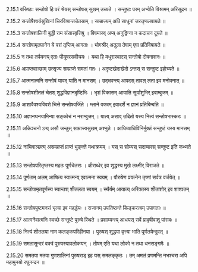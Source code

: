 2.15.1
वसिष्ठः:
सन्तोषो हि परं श्रेयस् सन्तोषस् सुखम् उच्यते ।
सन्तुष्टः परम् अभ्येति विश्रामम् अरिसूदन ॥


2.15.2
सन्तोषैश्वर्यसुखिनां चिरविश्रान्तचेतसाम् ।
साम्राज्यम् अपि साधूनां जरत्तृणलवायते ॥


2.15.3
सन्तोषशालिनी बुद्धी राम संसारवृत्तिषु ।
विषमास्व् अप्य् अनुद्विग्ना न कदाचन दूयते ॥


2.15.4
सन्तोषामृतपानेन ये परां तृप्तिम् आगताः ।
भोगश्रीर् अतुला तेषाम् एषा प्रतिविषायते ॥


2.15.5
न तथा तर्पयन्त्य् एताः पीयूषरसवीचयः ।
यथा हि मधुरास्वादस् सन्तोषो दोषनाशनः ॥


2.15.6
अप्राप्तवाञ्छाम् उत्सृज्य सम्प्राप्ते समतां गतः ।
अदृष्टखेदाखेदो ऽन्तस् स सन्तुष्ट इहोच्यते ॥


2.15.7
आत्मनात्मनि सन्तोषं यावद् याति न मानसम् ।
उद्भवन्त्य् आपदस् तावल् लता इव मनोवनात् ॥


2.15.8
सन्तोषशीतलं चेतश् शुद्धविज्ञानदृष्टिभिः ।
भृशं विकासम् आयाति सूर्यांशुभिर् इवाम्बुजम् ॥


2.15.9
आशावैवश्यविवशे चित्ते सन्तोषवर्जिते ।
म्लाने वक्त्रम् इवादर्शे न ज्ञानं प्रतिबिम्बति ॥


2.15.10
अज्ञानघनयामिन्या सङ्कोचं न नराम्बुजम् ।
यात्य् असाव् उदितो यस्य नित्यं सन्तोषभास्करः ॥


2.15.11
अकिञ्चनो ऽप्य् असौ जन्तुस् साम्राज्यसुखम् अश्नुते ।
आधिव्याधिविनिर्मुक्तं सन्तुष्टं यस्य मानसम् ॥


2.15.12
नाभिवाञ्छत्य् असम्प्राप्तं प्राप्तं भुङ्क्ते यथाक्रमम् ।
यस् स सोम्यस् सदाचारस् सन्तुष्ट इति कथ्यते ॥


2.15.13
सन्तोषपरितृप्तस्य महतः पूर्णचेतसः ।
क्षीराब्धेर् इव शुद्धस्य मुखे लक्ष्मीर् विराजते ॥


2.15.14
पूर्णताम् अलम् आश्रित्य स्वात्मन्य् एवात्मना स्वयम् ।
पौरुषेण प्रयत्नेन तृष्णां सर्वत्र वर्जयेत् ॥


2.15.15
सन्तोषामृतपूर्णस्य स्वान्तश् शीतलता स्वयम् ।
स्थैर्यम् आयात्य् अरिक्तस्य शीतांशोर् इव शाश्वतम् ॥


2.15.16
सन्तोषपुष्टमनसं भृत्या इव महर्द्धयः ।
राजानम् उपतिष्ठन्ते किङ्करत्वम् उपागताः ॥


2.15.17
आत्मनैवात्मनि स्वच्छे सन्तुष्टे पुरुषे स्थिते ।
प्रशाम्यन्त्य् आधयस् सर्वे प्रावृषीवाशु पांसवः ॥


2.15.18
नित्यं शीतलया नाम कलङ्कपरिहीनया ।
पुरुषश् शुद्धया वृत्त्या भाति पूर्णतयेन्दुवत् ॥


2.15.19
समतासुन्दरं वक्त्रं पुरुषस्यावलोकयन् ।
तोषम् एति यथा लोको न तथा धनसङ्गमैः ॥


2.15.20
समतया मतया गुणशालिनां पुरुषराड् इह यस् समलङ्कृतः ।
तम् अमलं प्रणमन्ति नभश्चरा अपि महामुनयो रघुनन्दन ॥

